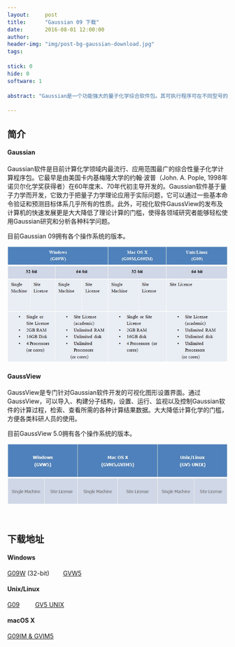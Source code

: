 ```yaml
---
layout:     post
title:      "Gaussian 09 下载"
date:       2016-08-01 12:00:00
author:     
header-img: "img/post-bg-gaussian-download.jpg"
tags:

stick: 0
hide: 0
software: 1

abstract: "Gaussian是一个功能强大的量子化学综合软件包。其可执行程序可在不同型号的大型计算机，超级计算机，工作站和个人计算机上运行，并相应有不同的版本。"

---
```


## 简介

#### Gaussian

Gaussian软件是目前计算化学领域内最流行、应用范围最广的综合性量子化学计算程序包。它最早是由美国卡内基梅隆大学的约翰·波普（John. A. Pople, 1998年诺贝尔化学奖获得者）在60年度末、70年代初主导开发的。Gaussian软件基于量子力学而开发，它致力于把量子力学理论应用于实际问题，它可以通过一些基本命令验证和预测目标体系几乎所有的性质。此外，可视化软件GaussView的发布及计算机的快速发展更是大大降低了理论计算的门槛，使得各领域研究者能够轻松使用Gaussian研究和分析各种科学问题。

目前Gaussian 09拥有各个操作系统的版本。

![img](/img/in-post/2016-08-01-gaussian-download/gaussian-platforms.jpg)

#### GaussView

GaussView是专门针对Gaussian软件开发的可视化图形设置界面。通过GaussView，可以导入、构建分子结构，设置、运行、监视以及控制Gaussian软件的计算过程，检索、查看所需的各种计算结果数据。大大降低计算化学的门槛，方便各类科研人员的使用。

目前GaussView 5.0拥有各个操作系统的版本。

![img](/img/in-post/2016-08-01-gaussian-download/gaussview-platforms.jpg)

<br>

## 下载地址

#### Windows

[G09W](/resources/software/gaussian/G09W-D01-32bit.zip) (32-bit)&nbsp;&nbsp;&nbsp;&nbsp;&nbsp;&nbsp;&nbsp;&nbsp;[GVW5](/resources/software/gaussian/GV_5.09_Win.zip)

#### Unix/Linux

[G09](/resources/software/gaussian/G09L-D01.zip) &nbsp;&nbsp;&nbsp;&nbsp;&nbsp;&nbsp;&nbsp;&nbsp;[GV5 UNIX](/resources/software/gaussian/GV_5.09_Lnx.zip)

#### macOS X

[G09IM & GVIM5](/resources/software/gaussian/G09IM-D01.zip)

<br><br><br>



